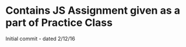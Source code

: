 <h1>Contains JS Assignment given as a part of Practice Class</h1>

Initial commit - dated 2/12/16



